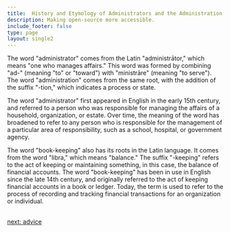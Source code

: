 ```yaml
---
title:  History and Etymology of Administrators and the Administration & Book-Keeping  Industry
description: Making open-source more accessible.
include_footer: false
type: page
layout: single2
---
```


<p>
The word "administrator" comes from the Latin "administrātor," which means "one who manages affairs." This word was formed by combining "ad-" (meaning "to" or "toward") with "ministrāre" (meaning "to serve"). The word "administration" comes from the same root, with the addition of the suffix "-tion," which indicates a process or state.

The word "administrator" first appeared in English in the early 15th century, and referred to a person who was responsible for managing the affairs of a household, organization, or estate. Over time, the meaning of the word has broadened to refer to any person who is responsible for the management of a particular area of responsibility, such as a school, hospital, or government agency.

The word "book-keeping" also has its roots in the Latin language. It comes from the word "libra," which means "balance." The suffix "-keeping" refers to the act of keeping or maintaining something, in this case, the balance of financial accounts. The word "book-keeping" has been in use in English since the late 14th century, and originally referred to the act of keeping financial accounts in a book or ledger. Today, the term is used to refer to the process of recording and tracking financial transactions for an organization or individual.

<br>
<a href="https://workdojos.com/administrators/advice">next: advice</a>
<br>
</p>
